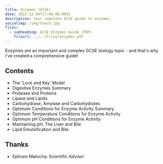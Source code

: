 ```yaml
---
title: Enzymes (GCSE)
date: 2022-12-04T17:00:00.000Z
description: Your complete GCSE guide to enzymes.
socialimg: /img/teach.jpg
files:
  - subheading: GCSE Enzymes Guide (PDF)
    fileurl: ../../files/enzymes.pdf
---
```


Enzymes are an important and complex GCSE biology topic - and that's why I've created a comprehensive guide!

## Contents

- The 'Lock and Key' Model
- Digestive Enzymes Summary
- Protease and Proteins
- Lipase and Lipids
- Carbohydrase, Amylase and Carbohydrates
- Optimum Conditions for Enzyme Activity Summary
- Optimum Temperature Conditions for Enzyme Activity
- Optimum pH Conditions for Enzyme Activity
- Maintaining pH, The Liver and Bile
- Lipid Emulsification and Bile

## Thanks

- Ephram Matocha: Scientific Advisor
